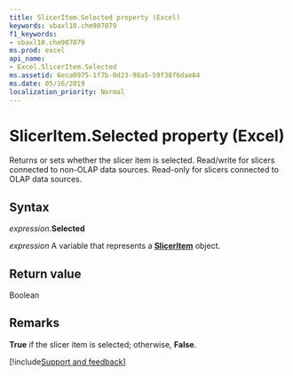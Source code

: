 ```yaml
---
title: SlicerItem.Selected property (Excel)
keywords: vbaxl10.chm907079
f1_keywords:
- vbaxl10.chm907079
ms.prod: excel
api_name:
- Excel.SlicerItem.Selected
ms.assetid: 6eca0975-1f7b-0d23-98a5-59f38f6dae84
ms.date: 05/16/2019
localization_priority: Normal
---
```



# SlicerItem.Selected property (Excel)

Returns or sets whether the slicer item is selected. Read/write for slicers connected to non-OLAP data sources. Read-only for slicers connected to OLAP data sources.


## Syntax

_expression_.**Selected**

_expression_ A variable that represents a **[SlicerItem](Excel.SlicerItem.md)** object.


## Return value

Boolean


## Remarks

**True** if the slicer item is selected; otherwise, **False**.




[!include[Support and feedback](~/includes/feedback-boilerplate.md)]